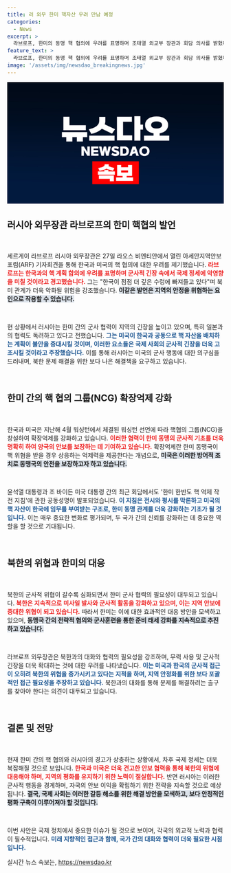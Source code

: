 ```yaml
---
title: 러 외무 한미 핵자산 우려 만남 예정
categories:
  - News
excerpt: >
  라브로프, 한미의 동맹 핵 협의에 우려를 표명하며 조태열 외교부 장관과 회담 의사를 밝혔다. 한반도 정세 긴장이 고조되는 가운데, 한미의 확장억제 강화 조치가 국제 사회 주목을 끌고 있다. 클릭해서 최신 정보를 확인하세요!
feature_text: >
  라브로프, 한미의 동맹 핵 협의에 우려를 표명하며 조태열 외교부 장관과 회담 의사를 밝혔다. 한반도 정세 긴장이 고조되는 가운데, 한미의 확장억제 강화 조치가 국제 사회 주목을 끌고 있다. 클릭해서 최신 정보를 확인하세요!
image: '/assets/img/newsdao_breakingnews.jpg'
---
```


<p><img src="/assets/img/newsdao_breakingnews.jpg" alt="cryptoinkorea 속보" /></p>

<h2 data-ke-size="size26">러시아 외무장관 라브로프의 한미 핵협의 발언</h2>

<p data-ke-size="size16">&nbsp;</p>

<p>세르게이 라브로프 러시아 외무장관은 27일 라오스 비엔티안에서 열린 아세안지역안보포럼(ARF) 기자회견을 통해 한국과 미국의 핵 협의에 대한 우려를 제기했습니다. <b><span style="color: #ee2323;">라브로프는 한국과의 핵 계획 합의에 우려를 표명하며 군사적 긴장 속에서 국제 정세에 악영향을 미칠 것이라고 경고했습니다.</span></b> 그는 "한국이 점점 더 깊은 수렁에 빠져들고 있다"며 북미 관계가 더욱 악화될 위험을 강조했습니다. <b><span style="background-color: #21538527;">이같은 발언은 지역의 안정을 위협하는 요인으로 작용할 수 있습니다.</span></b> </p>

<p data-ke-size="size16">&nbsp;</p>

<p>현 상황에서 러시아는 한미 간의 군사 협력이 지역의 긴장을 높이고 있으며, 특히 일본과의 협력도 독려하고 있다고 전했습니다. <b><span style="color: #1a5490;">그는 미국이 한국과 공동으로 핵 자산을 배치하는 계획이 불안을 증대시킬 것이며, 이러한 요소들은 국제 사회의 군사적 긴장을 더욱 고조시킬 것이라고 주장했습니다.</span></b> 이를 통해 러시아는 미국의 군사 행동에 대한 의구심을 드러내며, 북한 문제 해결을 위한 보다 나은 해결책을 요구하고 있습니다.</p>

<p data-ke-size="size16">&nbsp;</p>

<h2 data-ke-size="size26">한미 간의 핵 협의 그룹(NCG) 확장억제 강화</h2>

<p data-ke-size="size16">&nbsp;</p>

<p>한국과 미국은 지난해 4월 워싱턴에서 체결된 워싱턴 선언에 따라 핵협의 그룹(NCG)을 창설하여 확장억제를 강화하고 있습니다. <b><span style="color: #ee2323;">이러한 협력이 한미 동맹의 군사적 기초를 더욱 명확히 하여 양국의 안보를 보장하는 데 기여하고 있습니다.</span></b> 확장억제란 한미 동맹국이 핵 위협을 받을 경우 상응하는 억제력을 제공한다는 개념으로, <b><span style="background-color: #21538527;">미국은 이러한 방어적 조치로 동맹국의 안전을 보장하고자 하고 있습니다.</span></b> </p>

<p data-ke-size="size16">&nbsp;</p>

<p>윤석열 대통령과 조 바이든 미국 대통령 간의 최근 회담에서도 '한미 한반도 핵 억제 작전 지침'에 관한 공동성명이 발표되었습니다. <b><span style="color: #1a5490;">이 지침은 전시와 평시를 막론하고 미국의 핵 자산이 한국에 임무를 부여받는 구조로, 한미 동맹 관계를 더욱 강화하는 기초가 될 것입니다.</span></b> 이는 매우 중요한 변화로 평가되며, 두 국가 간의 신뢰를 강화하는 데 중요한 역할을 할 것으로 기대됩니다.</p>

<p data-ke-size="size16">&nbsp;</p>

<h2 data-ke-size="size26">북한의 위협과 한미의 대응</h2>

<p data-ke-size="size16">&nbsp;</p>

<p>북한의 군사적 위협이 갈수록 심화되면서 한미 군사 협력의 필요성이 대두되고 있습니다. <b><span style="color: #ee2323;">북한은 지속적으로 미사일 발사와 군사적 활동을 강화하고 있으며, 이는 지역 안보에 중대한 위협이 되고 있습니다.</span></b> 따라서 한미는 이에 대한 효과적인 대응 방안을 모색하고 있으며, <b><span style="background-color: #21538527;">동맹국 간의 전략적 협의와 군사훈련을 통한 준비 태세 강화를 지속적으로 추진하고 있습니다.</span></b> </p>

<p data-ke-size="size16">&nbsp;</p>

<p>라브로프 외무장관은 북한과의 대화와 협력의 필요성을 강조하며, 무력 사용 및 군사적 긴장을 더욱 확대하는 것에 대한 우려를 나타냈습니다. <b><span style="color: #1a5490;">이는 미국과 한국의 군사적 접근이 오히려 북한의 위협을 증가시키고 있다는 지적을 하며, 지역 안정화를 위한 보다 포괄적인 접근 필요성을 주장하고 있습니다.</span></b> 북한과의 대화를 통해 문제를 해결하려는 출구를 찾아야 한다는 의견이 대두되고 있습니다.</p>

<p data-ke-size="size16">&nbsp;</p>

<h2 data-ke-size="size26">결론 및 전망</h2>

<p data-ke-size="size16">&nbsp;</p>

<p>현재 한미 간의 핵 협의와 러시아의 경고가 상충하는 상황에서, 차후 국제 정세는 더욱 복잡해질 것으로 보입니다. <b><span style="color: #ee2323;">한국과 미국은 더욱 견고한 안보 협력을 통해 북한의 위협에 대응해야 하며, 지역의 평화를 유지하기 위한 노력이 절실합니다.</span></b> 반면 러시아는 이러한 군사적 행동을 경계하며, 자국의 안보 이익을 확립하기 위한 전략을 지속할 것으로 예상됩니다. <b><span style="background-color: #21538527;">결국, 국제 사회는 이러한 갈등 해소를 위한 해결 방안을 모색하고, 보다 안정적인 평화 구축이 이루어져야 할 것입니다.</span></b> </p>

<p data-ke-size="size16">&nbsp;</p>

<p>이번 사안은 국제 정치에서 중요한 이슈가 될 것으로 보이며, 각국의 외교적 노력과 협력이 필수적입니다. <b><span style="color: #1a5490;">미래 지향적인 접근과 함께, 국가 간의 대화와 협력이 더욱 필요한 시점입니다.</span></b></p>
실시간 뉴스 속보는, <a href="https://newsdao.kr" rel="dofollow">https://newsdao.kr</a>


